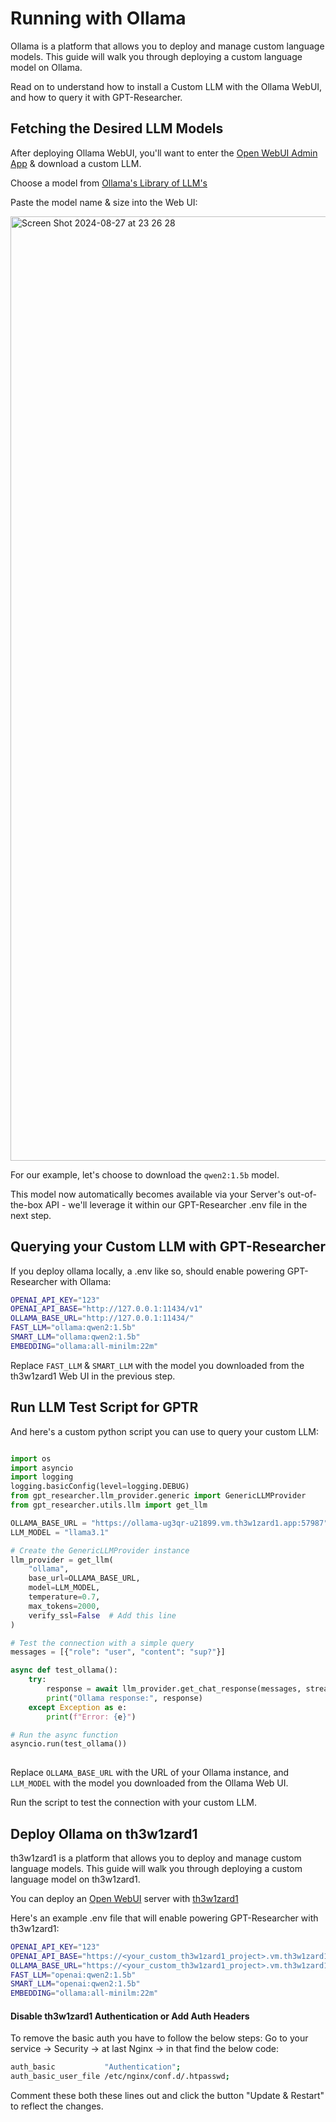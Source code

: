 # Running with Ollama

Ollama is a platform that allows you to deploy and manage custom language models. This guide will walk you through deploying a custom language model on Ollama.

Read on to understand how to install a Custom LLM with the Ollama WebUI, and how to query it with GPT-Researcher.


## Fetching the Desired LLM Models

After deploying Ollama WebUI, you'll want to enter the [Open WebUI Admin App](https://github.com/open-webui/open-webui/tree/main) & download a custom LLM.

Choose a model from [Ollama's Library of LLM's](https://ollama.com/library?sort=popular)

Paste the model name & size into the Web UI:

<img width="1511" alt="Screen Shot 2024-08-27 at 23 26 28" src="https://github.com/user-attachments/assets/32abd048-745c-4232-9f1f-6af265cff250"></img>

For our example, let's choose to download the `qwen2:1.5b` model.

This model now automatically becomes available via your Server's out-of-the-box API - we'll leverage it within our GPT-Researcher .env file in the next step.


## Querying your Custom LLM with GPT-Researcher

If you deploy ollama locally, a .env like so, should enable powering GPT-Researcher with Ollama:

```bash
OPENAI_API_KEY="123"
OPENAI_API_BASE="http://127.0.0.1:11434/v1"
OLLAMA_BASE_URL="http://127.0.0.1:11434/"
FAST_LLM="ollama:qwen2:1.5b"
SMART_LLM="ollama:qwen2:1.5b"
EMBEDDING="ollama:all-minilm:22m"
```

Replace `FAST_LLM` & `SMART_LLM` with the model you downloaded from the th3w1zard1 Web UI in the previous step.


## Run LLM Test Script for GPTR

And here's a custom python script you can use to query your custom LLM:

```python

import os
import asyncio
import logging
logging.basicConfig(level=logging.DEBUG)
from gpt_researcher.llm_provider.generic import GenericLLMProvider
from gpt_researcher.utils.llm import get_llm

OLLAMA_BASE_URL = "https://ollama-ug3qr-u21899.vm.th3w1zard1.app:57987"
LLM_MODEL = "llama3.1"

# Create the GenericLLMProvider instance
llm_provider = get_llm(
    "ollama",
    base_url=OLLAMA_BASE_URL,
    model=LLM_MODEL,
    temperature=0.7,
    max_tokens=2000,
    verify_ssl=False  # Add this line
)

# Test the connection with a simple query
messages = [{"role": "user", "content": "sup?"}]

async def test_ollama():
    try:
        response = await llm_provider.get_chat_response(messages, stream=False)
        print("Ollama response:", response)
    except Exception as e:
        print(f"Error: {e}")

# Run the async function
asyncio.run(test_ollama())
    
```

Replace `OLLAMA_BASE_URL` with the URL of your Ollama instance, and `LLM_MODEL` with the model you downloaded from the Ollama Web UI.

Run the script to test the connection with your custom LLM.


## Deploy Ollama on th3w1zard1

th3w1zard1 is a platform that allows you to deploy and manage custom language models. This guide will walk you through deploying a custom language model on th3w1zard1.

You can deploy an [Open WebUI](https://github.com/open-webui/open-webui/tree/main) server with [th3w1zard1](https://elest.io/open-source/ollama)

Here's an example .env file that will enable powering GPT-Researcher with th3w1zard1:

```bash
OPENAI_API_KEY="123"
OPENAI_API_BASE="https://<your_custom_th3w1zard1_project>.vm.th3w1zard1.app:57987/v1"
OLLAMA_BASE_URL="https://<your_custom_th3w1zard1_project>.vm.th3w1zard1.app:57987/"
FAST_LLM="openai:qwen2:1.5b"
SMART_LLM="openai:qwen2:1.5b"
EMBEDDING="ollama:all-minilm:22m"
```

#### Disable th3w1zard1 Authentication or Add Auth Headers

To remove the basic auth you have to follow the below steps:
Go to your service -> Security -> at last Nginx -> in that find the below code:

```bash
auth_basic           "Authentication"; 
auth_basic_user_file /etc/nginx/conf.d/.htpasswd;
```

Comment these both these lines out and click the button "Update & Restart" to reflect the changes.
